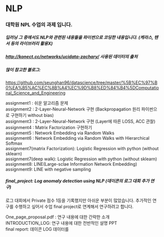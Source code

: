# NLP
### 대학원 NPL 수업의 과제 입니다.
##### 딥러닝 그 중에서도 NLP와 관련된 내용들을 파이썬으로 코딩한 내용입니다. (케라스, 텐서 등의 라이브러리 활용X)
##### http://konect.cc/networks/ucidata-zachary/ 사용된 데이터의 출처


##### 많이 참고한 블로그:
https://github.com/seunghan96/datascience/tree/master/%5B%EC%97%B0%EA%B5%AC%EC%8B%A4%EC%9D%B8%ED%84%B4%5DComputational_Science_and_Engineering

assignment1 : 쉬운 알고리즘 문제  
assignment2 : 2-Layer-Neural-Network 구현 (Backpropagation 원리 파이썬으로 구현하기 without bias)  
assignment3 : 2-Layer-Neural-Network 구현 (Layer에 따른 LOSS, ACC 관찰)  
assignment4 : Matrix Factorization 구현하기   
assignment5 : Network Embedding via Random Walks  
assignment6 : Network Embedding via Random Walks with Hierarchical Softmax  
assignment7(matrix Factorization): Logistic Regression with python (without sklearn)  
assignment7(deep walk): Logistic Regression with python (without sklearn)  
assignment8: LINE(Large-sclae Information Network Embedding)  
assignment9: LINE with negative sampling

##### final_project: Log anomaly detection using NLP (데이콘의 로그 대회 추가 연구)  
로그 대회에서 Private 점수 1등을 기록했지만 아쉬운 부분이 많았습니다. 추가적인 연구를 수행하고 싶어서 수업 final project로 연계해서 연구하려고 합니다.  


One_page_proposal.pdf : 연구 내용에 대한 간략한 소개  
INTRODUCTION_LOG: 연구 내용에 대한 전반적인 설명 PPT  
final report: 데이콘 LOG 데이터를 
  
